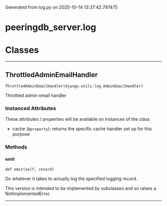Generated from log.py on 2025-10-14 13:37:42.797475

# peeringdb_server.log

# Classes
---

## ThrottledAdminEmailHandler

```
ThrottledAdminEmailHandler(django.utils.log.AdminEmailHandler)
```

Throttled admin email handler


### Instanced Attributes

These attributes / properties will be available on instances of the class

- cache (`@property`): returns the specific cache handler set up for this purpose

### Methods

#### emit
`def emit(self, record)`

Do whatever it takes to actually log the specified logging record.

This version is intended to be implemented by subclasses and so
raises a NotImplementedError.

---
